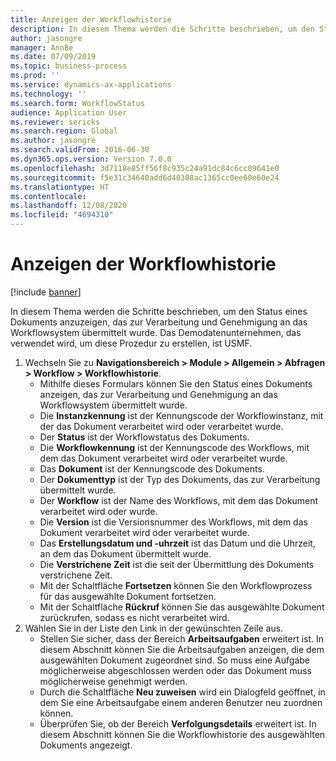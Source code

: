 ```yaml
---
title: Anzeigen der Workflowhistorie
description: In diesem Thema werden die Schritte beschrieben, um den Status eines Dokuments anzuzeigen, das zur Verarbeitung und Genehmigung an das Workflowsystem übermittelt wurde.
author: jasongre
manager: AnnBe
ms.date: 07/09/2019
ms.topic: business-process
ms.prod: ''
ms.service: dynamics-ax-applications
ms.technology: ''
ms.search.form: WorkflowStatus
audience: Application User
ms.reviewer: sericks
ms.search.region: Global
ms.author: jasongre
ms.search.validFrom: 2016-06-30
ms.dyn365.ops.version: Version 7.0.0
ms.openlocfilehash: 3d7118e85ff56f8c935c24a91dc84c6cc09641e0
ms.sourcegitcommit: f5e31c34640add6d40308ac1365cc0ee60e60e24
ms.translationtype: HT
ms.contentlocale: 
ms.lasthandoff: 12/08/2020
ms.locfileid: "4694310"
---
```

# <a name="view-workflow-history"></a>Anzeigen der Workflowhistorie

[!include [banner](../../includes/banner.md)]

In diesem Thema werden die Schritte beschrieben, um den Status eines Dokuments anzuzeigen, das zur Verarbeitung und Genehmigung an das Workflowsystem übermittelt wurde. Das Demodatenunternehmen, das verwendet wird, um diese Prozedur zu erstellen, ist USMF.

1. Wechseln Sie zu **Navigationsbereich > Module > Allgemein > Abfragen > Workflow > Workflowhistorie**.
    - Mithilfe dieses Formulars können Sie den Status eines Dokuments anzeigen, das zur Verarbeitung und Genehmigung an das Workflowsystem übermittelt wurde.  
    - Die **Instanzkennung** ist der Kennungscode der Workflowinstanz, mit der das Dokument verarbeitet wird oder verarbeitet wurde.  
    - Der **Status** ist der Workflowstatus des Dokuments.  
    - Die **Workflowkennung** ist der Kennungscode des Workflows, mit dem das Dokument verarbeitet wird oder verarbeitet wurde.  
    - Das **Dokument** ist der Kennungscode des Dokuments.  
    - Der **Dokumenttyp** ist der Typ des Dokuments, das zur Verarbeitung übermittelt wurde.  
    - Der **Workflow** ist der Name des Workflows, mit dem das Dokument verarbeitet wird oder wurde.  
    - Die **Version** ist die Versionsnummer des Workflows, mit dem das Dokument verarbeitet wird oder verarbeitet wurde.  
    - Das **Erstellungsdatum und -uhrzeit** ist das Datum und die Uhrzeit, an dem das Dokument übermittelt wurde.  
    - Die **Verstrichene Zeit** ist die seit der Übermittlung des Dokuments verstrichene Zeit.  
    - Mit der Schaltfläche **Fortsetzen** können Sie den Workflowprozess für das ausgewählte Dokument fortsetzen.  
    - Mit der Schaltfläche **Rückruf** können Sie das ausgewählte Dokument zurückrufen, sodass es nicht verarbeitet wird.   
2. Wählen Sie in der Liste den Link in der gewünschten Zeile aus.
    - Stellen Sie sicher, dass der Bereich **Arbeitsaufgaben** erweitert ist. In diesem Abschnitt können Sie die Arbeitsaufgaben anzeigen, die dem ausgewählten Dokument zugeordnet sind. So muss eine Aufgabe möglicherweise abgeschlossen werden oder das Dokument muss möglicherweise genehmigt werden.  
    - Durch die Schaltfläche **Neu zuweisen** wird ein Dialogfeld geöffnet, in dem Sie eine Arbeitsaufgabe einem anderen Benutzer neu zuordnen können.  
    - Überprüfen Sie, ob der Bereich **Verfolgungsdetails** erweitert ist. In diesem Abschnitt können Sie die Workflowhistorie des ausgewählten Dokuments angezeigt.  

